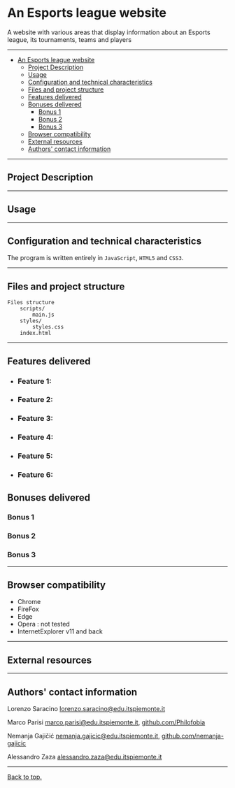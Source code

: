 # An Esports league website

A website with various areas that display information about an Esports league,
its tournaments, teams and players

---

- [An Esports league website](#an-esports-league-website)
  - [Project Description](#project-description)
  - [Usage](#usage)
  - [Configuration and technical characteristics](#configuration-and-technical-characteristics)
  - [Files and project structure](#files-and-project-structure)
  - [Features delivered](#features-delivered)
  - [Bonuses delivered](#bonuses-delivered)
    - [Bonus 1](#bonus-1)
    - [Bonus 2](#bonus-2)
    - [Bonus 3](#bonus-3)
  - [Browser compatibility](#browser-compatibility)
  - [External resources](#external-resources)
  - [Authors' contact information](#authors-contact-information)

---

## Project Description


---

## Usage


---

## Configuration and technical characteristics

The program is written entirely in <code>JavaScript</code>, <code>HTML5</code> and <code>CSS3</code>.


---

## Files and project structure

```
Files structure
	scripts/
        main.js
	styles/
		styles.css
	index.html
```


---

## Features delivered

-   ### Feature 1: 
   
-   ### Feature 2: 

-   ### Feature 3: 

-   ### Feature 4: 

-   ### Feature 5: 

-   ### Feature 6: 


## Bonuses delivered

### Bonus 1

### Bonus 2

### Bonus 3

---

## Browser compatibility

-   Chrome 
-   FireFox 
-   Edge 
-   Opera : not tested
-   InternetExplorer v11 and back 

---

## External resources

---

## Authors' contact information

Lorenzo Saracino
[lorenzo.saracino@edu.itspiemonte.it](lorenzo.saracino@edu.itspiemonte.it)

Marco Parisi
[marco.parisi@edu.itspiemonte.it](marco.parisi@edu.itspiemonte.it), [github.com/Philofobia](https://github.com/Philofobia)

Nemanja Gajičić
[nemanja.gajicic@edu.itspiemonte.it](nemanja.gajicic@edu.itspiemonte.it), [github.com/nemanja-gajicic](https://github.com/nemanja-gajicic)

Alessandro Zaza
[alessandro.zaza@edu.itspiemonte.it](alessandro.zaza@edu.itspiemonte.it)


---

[Back to top.](#an-esports-league-website)
